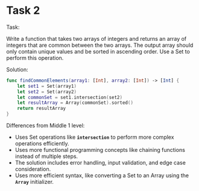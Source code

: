 # Task 2

Task:

Write a function that takes two arrays of integers and returns an array of
integers that are common between the two arrays. The output array should only
contain unique values and be sorted in ascending order. Use a Set to perform
this operation.

Solution:

```swift
func findCommonElements(array1: [Int], array2: [Int]) -> [Int] {
    let set1 = Set(array1)
    let set2 = Set(array2)
    let commonSet = set1.intersection(set2)
    let resultArray = Array(commonSet).sorted()
    return resultArray
}
```

Differences from Middle 1 level:

-   Uses Set operations like **`intersection`** to perform more complex
    operations efficiently.
-   Uses more functional programming concepts like chaining functions instead of
    multiple steps.
-   The solution includes error handling, input validation, and edge case
    consideration.
-   Uses more efficient syntax, like converting a Set to an Array using the
    **`Array`** initializer.
